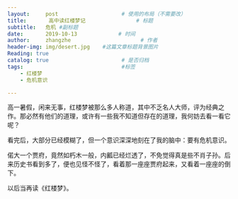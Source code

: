 ```yaml
---
layout:     post                    # 使用的布局（不需要改）
title:       高中读红楼梦记                # 标题 
subtitle:   危机 #副标题
date:       2019-10-13             # 时间
author:     zhangzhe                      # 作者
header-img: img/desert.jpg    #这篇文章标题背景图片
Reading: true
catalog: true                       # 是否归档
tags:                               #标签
    - 红楼梦
    - 危机意识

---
```




高一暑假，闲来无事，红楼梦被那么多人称道，其中不乏名人大师，评为经典之作。那必然有他们的道理，或许有一些我不知道但存在的道理，我何妨去看一看它呢？

看完后，大部分已经模糊了，但一个意识深深地刻在了我的脑中：要有危机意识。

偌大一个贾府，竟然如朽木一般，内瓤已经烂透了，不免觉得真是些不肖子孙。后来历史书看到多了，便也见怪不怪了，看着那一座座贾府起来，又看着一座座的倒下。

以后当再读《红楼梦》。



